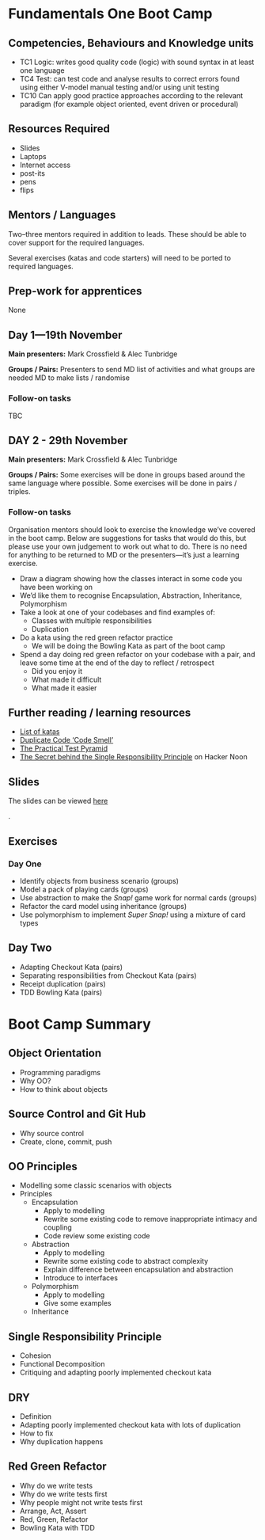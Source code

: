 <!--- ORGANISER THINGS TO CONSIDER 
- Which technical competencies, behaviours and knowledge module topics does the bootcamp cover/meet
- Structuring retros so that they can inform thinking for individual's personal learning records (off the job training record tab in their learning logs)
- Introducing some sort of test or quiz on basic concept learning points from the bootcamp to validate that they have taken stuff in, and provide organisation mentors with results to help them focus follow ups
--->

# Fundamentals One Boot Camp

## Competencies, Behaviours and Knowledge units

* TC1 Logic: writes good quality code (logic) with sound syntax in at least one language 
* TC4 Test: can test code and analyse results to correct errors found using either V-model manual testing and/or using unit testing
* TC10 Can apply good practice approaches according to the relevant paradigm (for example object oriented, event driven or procedural)

## Resources Required

* Slides
* Laptops
* Internet access
* post-its
* pens
* flips

## Mentors / Languages
 
Two–three mentors required in addition to leads. These should be able to cover support for the required languages.

Several exercises (katas and code starters) will need to be ported to required languages.

## Prep-work for apprentices

None

## Day 1—19th November

**Main presenters:** Mark Crossfield & Alec Tunbridge

**Groups / Pairs:** Presenters to send MD list of activities and what groups are needed
MD to make lists / randomise

### Follow-on tasks

TBC

## DAY 2 - 29th November

**Main presenters:** Mark Crossfield & Alec Tunbridge

**Groups / Pairs:** Some exercises will be done in groups based around the same language where possible. Some exercises will be done in pairs / triples.

### Follow-on tasks

Organisation mentors should look to exercise the knowledge we’ve covered in the boot camp. Below are suggestions for tasks that would do this, but please use your own judgement to work out what to do. There is no need for anything to be returned to MD or the presenters—it’s just a learning exercise.

* Draw a diagram showing how the classes interact in some code you have been working on
* We’d like them to recognise Encapsulation, Abstraction, Inheritance, Polymorphism
* Take a look at one of your codebases and find examples of:
  * Classes with multiple responsibilities
  * Duplication
* Do a kata using the red green refactor practice
  * We will be doing the Bowling Kata as part of the boot camp
* Spend a day doing red green refactor on your codebase with a pair, and leave some time at the end of the day to reflect / retrospect
  * Did you enjoy it
  * What made it difficult
  * What made it easier

## Further reading / learning resources

<!--- For end of boot camp: Signposting for apprentices self study, further learning, online resources, practice etc. --->

* [List of katas](http://codingdojo.org/kata/)
* [Duplicate Code ‘Code Smell’](https://refactoring.guru/smells/duplicate-code)
* [The Practical Test Pyramid](https://martinfowler.com/articles/practical-test-pyramid.html)
* [The Secret behind the Single Responsibility Principle](https://hackernoon.com/the-secret-behind-the-single-responsibility-principle-e2f3692bae25) on Hacker Noon
 
## Slides

The slides can be viewed [here](https://mcr-digital.github.io/apprentice-bootcamp-fundamentals-1/)
<!--- Link to slides used --->.

## Exercises

### Day One

* Identify objects from business scenario (groups)
* Model a pack of playing cards (groups)
* Use abstraction to make the _Snap!_ game work for normal cards (groups)
* Refactor the card model using inheritance (groups)
* Use polymorphism to implement _Super Snap!_ using a mixture of card types

## Day Two

* Adapting Checkout Kata (pairs)
* Separating responsibilities from Checkout Kata (pairs)
* Receipt duplication (pairs)
* TDD Bowling Kata (pairs)

# Boot Camp Summary

## Object Orientation

* Programming paradigms
* Why OO?
* How to think about objects

## Source Control and Git Hub

* Why source control
* Create, clone, commit, push

## OO Principles

* Modelling some classic scenarios with objects
* Principles
  * Encapsulation
    * Apply to modelling
    * Rewrite some existing code to remove inappropriate intimacy and coupling
    * Code review some existing code
  * Abstraction
    * Apply to modelling
    * Rewrite some existing code to abstract complexity
    * Explain difference between encapsulation and abstraction
    * Introduce to interfaces
  * Polymorphism
    * Apply to modelling
    * Give some examples
  * Inheritance

## Single Responsibility Principle

* Cohesion
* Functional Decomposition
* Critiquing and adapting poorly implemented checkout kata

## DRY

* Definition
* Adapting poorly implemented checkout kata with lots of duplication
* How to fix
* Why duplication happens

## Red Green Refactor

* Why do we write tests
* Why do we write tests first
* Why people might not write tests first
* Arrange, Act, Assert
* Red, Green, Refactor
* Bowling Kata with TDD
